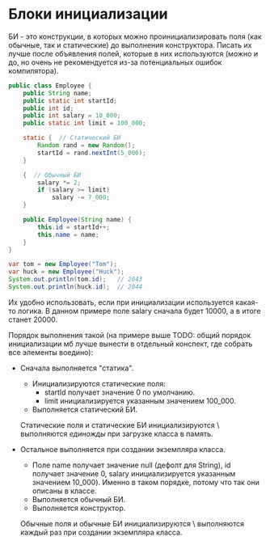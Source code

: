 # Блоки инициализации

БИ - это конструкции, в которых можно проинициализировать поля (как обычные, так и статические) до выполнения конструктора. Писать их лучше после объявления полей, которые в них используются (можно и до, но очень не рекомендуется из-за потенциальных ошибок компилятора).

```java
public class Employee {
    public String name;
    public static int startId;
    public int id;
    public int salary = 10_000;
    public static int limit = 100_000;

    static {  // Статический БИ
        Random rand = new Random();
        startId = rand.nextInt(5_000);
    }

    {  // Обычный БИ
        salary *= 2;
        if (salary >= limit)
            salary -= 7_000;
    }

    public Employee(String name) {
        this.id = startId++;
        this.name = name;
    }
}

var tom = new Employee("Tom");
var huck = new Employee("Huck");
System.out.println(tom.id);   // 2043
System.out.println(huck.id);  // 2044
```

Их удобно использовать, если при инициализации используется какая-то логика. В данном примере поле salary сначала будет 10000, а в итоге станет 20000. 

Порядок выполнения такой (на примере выше TODO: общий порядок инициализации мб лучше вынести в отдельный конспект, где собрать все элементы воедино):

* Сначала выполняется "статика".

  * Инициализируются статические поля:
    * startId получает значение 0 по умолчанию.
    * limit инициализируется указанным значением 100_000.
  * Выполняется статический БИ.

  Статические поля и статические БИ инициализируются \ выполняются *единожды* при загрузке класса в память.

* Остальное выполняется при создании экземпляра класса.

  * Поле name получает значение null (дефолт для String), id получает значение 0, salary инициализируется указанным значением 10_000). Именно в таком порядке, потому что так они описаны в классе.
  * Выполняется обычный БИ.
  * Выполняется конструктор.

  Обычные поля и обычные БИ инициализируются \ выполняются каждый раз при создании экземпляра класса.
